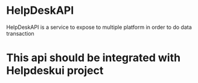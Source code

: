 # HelpDeskAPI
HelpDeskAPI is a service to expose to multiple platform in order to do data transaction
# This api should be integrated with Helpdeskui project
